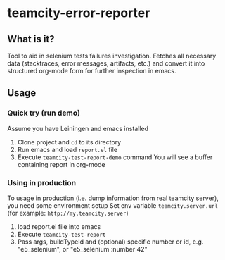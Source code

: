 # teamcity-error-reporter

## What is it?

Tool to aid in selenium tests failures investigation. Fetches all necessary data (stacktraces, error messages, artifacts, etc.) and convert it into structured org-mode form for further inspection in emacs.

## Usage

### Quick try (run demo)

 Assume you have Leiningen and emacs installed
 
 1. Clone project and `cd` to its directory
 2. Run emacs and load `report.el` file
 3. Execute `teamcity-test-report-demo` command
 You will see a buffer containing report in org-mode
 
### Using in production

 To usage in production (i.e. dump information from real teamcity server), you need some environment setup
 Set env variable `teamcity.server.url` (for example: `http://my.teamcity.server`)
 
 1. load report.el file into emacs
 2. Execute `teamcity-test-report`
 3. Pass args, buildTypeId and (optional) specific number or id, e.g. "e5_selenium", or "e5_selenium :number 42"
